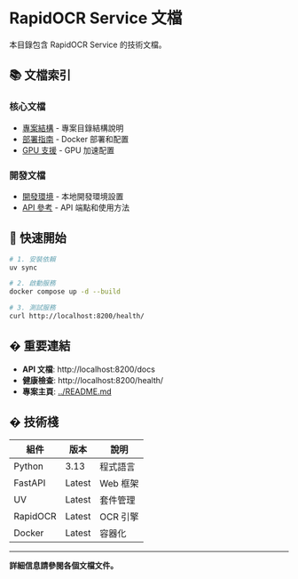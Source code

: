 # RapidOCR Service 文檔

本目錄包含 RapidOCR Service 的技術文檔。

## 📚 文檔索引

### 核心文檔
- [專案結構](./PROJECT_STRUCTURE.md) - 專案目錄結構說明
- [部署指南](./DEPLOYMENT_GUIDE.md) - Docker 部署和配置
- [GPU 支援](./GPU_SUPPORT_GUIDE.md) - GPU 加速配置

### 開發文檔
- [開發環境](./DEVELOPMENT.md) - 本地開發環境設置
- [API 參考](./API_REFERENCE.md) - API 端點和使用方法

## 🚀 快速開始

```bash
# 1. 安裝依賴
uv sync

# 2. 啟動服務
docker compose up -d --build

# 3. 測試服務
curl http://localhost:8200/health/
```

## � 重要連結

- **API 文檔**: http://localhost:8200/docs
- **健康檢查**: http://localhost:8200/health/
- **專案主頁**: [../README.md](../README.md)

## �️ 技術棧

| 組件 | 版本 | 說明 |
|------|------|------|
| Python | 3.13 | 程式語言 |
| FastAPI | Latest | Web 框架 |
| UV | Latest | 套件管理 |
| RapidOCR | Latest | OCR 引擎 |
| Docker | Latest | 容器化 |

---

**詳細信息請參閱各個文檔文件。**
